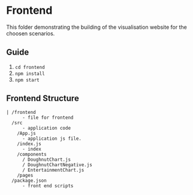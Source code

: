# Frontend
This folder demonstrating the building of the visualisation website for the choosen scenarios.

## Guide
1. ```cd frontend```
2. ```npm install```
3. ```npm start```
``` ```
## Frontend Structure
``` 
| /frontend
      - file for frontend
  /src 
      - application code
    /App.js
      - application js file.
    /index.js
      - index
    /components
      / DoughnutChart.js
      / DoughnutChartNegative.js
      / EntertainmentChart.js
    /pages
  /package.json
      - front end scripts
      
```